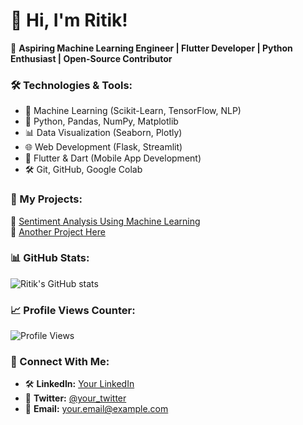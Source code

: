 # 👋 Hi, I'm Ritik!  
🚀 **Aspiring Machine Learning Engineer | Flutter Developer | Python Enthusiast | Open-Source Contributor**  

### 🛠 Technologies & Tools:
- 🧠 Machine Learning (Scikit-Learn, TensorFlow, NLP)
- 🐍 Python, Pandas, NumPy, Matplotlib
- 📊 Data Visualization (Seaborn, Plotly)
- 🌐 Web Development (Flask, Streamlit)
- 🌟 Flutter & Dart (Mobile App Development)
- 🛠 Git, GitHub, Google Colab

### 🚀 My Projects:
🔹 [Sentiment Analysis Using Machine Learning](https://github.com/Ritik463/sentiment-analysis)  
🔹 [Another Project Here](https://github.com/Ritik463/example-project)  

### 📊 GitHub Stats:
![Ritik's GitHub stats](https://github-readme-stats.vercel.app/api?username=Ritik463&show_icons=true&theme=radical)

### 📈 Profile Views Counter:
![Profile Views](https://komarev.com/ghpvc/?username=Ritik463&color=blue)

### 💌 Connect With Me:
- 🛠 **LinkedIn:** [Your LinkedIn](https://linkedin.com/in/your-profile)
- 🐥 **Twitter:** [@your_twitter](https://twitter.com/your_twitter)
- 📩 **Email:** your.email@example.com

